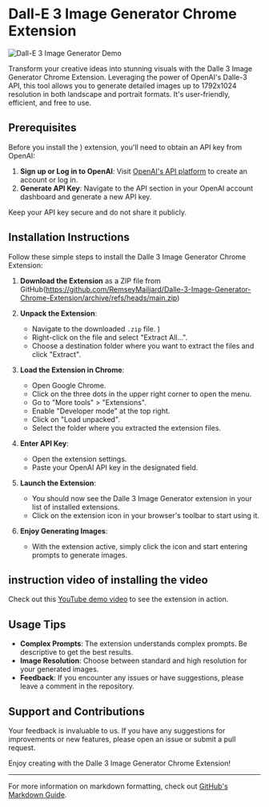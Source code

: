# Dall-E 3 Image Generator Chrome Extension


![Dall-E 3 Image Generator Demo](https://github.com/RemseyMailjard/Dalle-3-Image-Generator---Chrome-Extension/assets/35072380/18d09d2c-0274-4676-adb0-f0bed6dc01b2)


Transform your creative ideas into stunning visuals with the Dalle 3 Image Generator Chrome Extension. Leveraging the power of OpenAI's Dalle-3 API, this tool allows you to generate detailed images up to 1792x1024 resolution in both landscape and portrait formats. It's user-friendly, efficient, and free to use.

## Prerequisites

Before you install the )
extension, you'll need to obtain an API key from OpenAI:

1. **Sign up or Log in to OpenAI**: Visit [OpenAI's API platform](https://platform.openai.com/signup) to create an account or log in.
2. **Generate API Key**: Navigate to the API section in your OpenAI account dashboard and generate a new API key.

Keep your API key secure and do not share it publicly.

## Installation Instructions

Follow these simple steps to install the Dalle 3 Image Generator Chrome Extension:

1. **Download the Extension** as a ZIP file from GitHub(https://github.com/RemseyMailjard/Dalle-3-Image-Generator-Chrome-Extension/archive/refs/heads/main.zip)

2. **Unpack the Extension**: 
   - Navigate to the downloaded `.zip` file. )
   - Right-click on the file and select "Extract All...".
   - Choose a destination folder where you want to extract the files and click "Extract".

3. **Load the Extension in Chrome**:
   - Open Google Chrome.
   - Click on the three dots in the upper right corner to open the menu.
   - Go to "More tools" > "Extensions".
   - Enable "Developer mode" at the top right.
   - Click on "Load unpacked".
   - Select the folder where you extracted the extension files.

4. **Enter API Key**:
   - Open the extension settings.
   - Paste your OpenAI API key in the designated field.

5. **Launch the Extension**:
   - You should now see the Dalle 3 Image Generator extension in your list of installed extensions.
   - Click on the extension icon in your browser's toolbar to start using it.

6. **Enjoy Generating Images**:
   - With the extension active, simply click the icon and start entering prompts to generate images.

## instruction video of installing the video 
Check out this [YouTube demo video](https://www.youtube.com/watch?v=7UX75_Myp8w) to see the extension in action.

## Usage Tips

- **Complex Prompts**: The extension understands complex prompts. Be descriptive to get the best results.
- **Image Resolution**: Choose between standard and high resolution for your generated images.
- **Feedback**: If you encounter any issues or have suggestions, please leave a comment in the repository.

## Support and Contributions

Your feedback is invaluable to us. If you have any suggestions for improvements or new features, please open an issue or submit a pull request.

Enjoy creating with the Dalle 3 Image Generator Chrome Extension!

---

For more information on markdown formatting, check out [GitHub's Markdown Guide](https://guides.github.com/features/mastering-markdown/).

